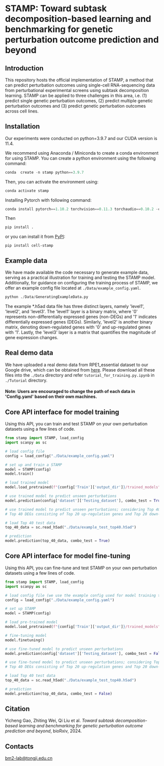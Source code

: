 # STAMP: Toward subtask decomposition-based learning and benchmarking for genetic perturbation outcome prediction and beyond
## Introduction 
This repository hosts the official implementation of STAMP, a method that can predict perturbation outcomes using single-cell RNA-sequencing data from perturbational experimental screens using subtask decomposition learning. STAMP can be applied to three challenges in this area, i.e. (1) predict single genetic perturbation outcomes, (2) predict multiple genetic perturbation outcomes and (3) predict genetic perturbation outcomes across cell lines.
<!-- <p align="center"><img src="https://github.com/bm2-lab/STAMP/blob/main/img/Fig1.png" alt="STAMP" width="900px" /></p>   -->

## Installation
Our experiments were conducted on python=3.9.7 and our CUDA version is 11.4.

We recommend using Anaconda / Miniconda to create a conda environment for using STAMP. You can create a python environment using the following command:
```python
conda  create -n stamp python==3.9.7
```

Then, you can activate the environment using:
```python
conda activate stamp
```
Installing Pytorch with following command:
```python
conda install pytorch==1.10.2 torchvision==0.11.3 torchaudio==0.10.2 -c pytorch
```
Then
```python
pip install .
```
or you can install it from [PyPI](https://pypi.org/project/cell-stamp/0.1.0/):
```
pip install cell-stamp
```

## Example data
We have made available the code necessary to generate example data, serving as a practical illustration for training and testing the STAMP model. Additionally, for guidance on configuring the training process of STAMP, we offer an example config file located at `./Data/example_config.yaml`.
```python
python ./Data/GeneratingExampleData.py
```
The example *.h5ad data file has three distinct layers, namely 'level1', 'level2', and 'level3'. The 'level1' layer is a binary matrix, where '0' represents non-differentially expressed genes (non-DEGs) and '1' indicates differentially expressed genes (DEGs). Similarly, 'level2' is another binary matrix, denoting down-regulated genes with '0' and up-regulated genes with '1'. Lastly, the 'level3' layer is a matrix that quantifies the magnitude of gene expression changes.

## Real demo data
We have uploaded a real demo data from RPE1_essential dataset to our Google drive, which can be obtained from [here](https://drive.google.com/drive/u/0/folders/1igU0HdON9HgbvrvVZf3hrwxRjneLGWzV). Please download all these files into the `./Data` directory and refer `tutorial_for_training.py.ipynb` in `./Tutorial` directory. 
#### Note: Users are encouraged to change the path of each data in 'Config.yaml' based on their own machines.

## Core API interface for model training
Using this API, you can train and test STAMP on your own perturbation datasets using a few lines of code. 
```python
from stamp import STAMP, load_config
import scanpy as sc

# load config file
config = load_config("./Data/example_config.yaml")

# set up and train a STAMP
model = STAMP(config)
model.train()

# load trained model
model.load_pretrained(f"{config['Train']['output_dir']}/trained_models")

# use trained model to predict unseen perturbations
model.prediction(config['dataset']['Testing_dataset'], combo_test = True)

# use trained model to predict unseen perturbations; considering Top 40 DEGs
# Top 40 DEGs consisting of Top 20 up-regulation genes and Top 20 down-regulation genes

# load Top 40 test data
top_40_data = sc.read_h5ad("./Data/example_test_top40.h5ad")

# prediction
model.prediction(top_40_data, combo_test = True)
```
## Core API interface for model fine-tuning
Using this API, you can fine-tune and test STAMP on your own perturbation datasets using a few lines of code.
```python
from stamp import STAMP, load_config
import scanpy as sc

# load config file (we use the example config used for model training to illustrate this)
config = load_config("./Data/example_config.yaml")

# set up STAMP
model = STAMP(config)

# load pre-trained model
model.load_pretrained(f"{config['Train']['output_dir']}/trained_models")

# fine-tuning model
model.finetuning()

# use fine-tuned model to predict unseen perturbations
model.prediction(config['dataset']['Testing_dataset'], combo_test = False)

# use fine-tuned model to predict unseen perturbations; considering Top 40 DEGs
# Top 40 DEGs consisting of Top 20 up-regulation genes and Top 20 down-regulation genes

# load Top 40 test data
top_40_data = sc.read_h5ad("./Data/example_test_top40.h5ad")

# prediction
model.prediction(top_40_data, combo_test = False)
```
## Citation
Yicheng Gao, Zhiting Wei, Qi Liu et al. *Toward subtask decomposition-based learning and benchmarking for genetic perturbation outcome prediction and beyond*, bioRxiv, 2024.
## Contacts
bm2-lab@tongji.edu.cn
